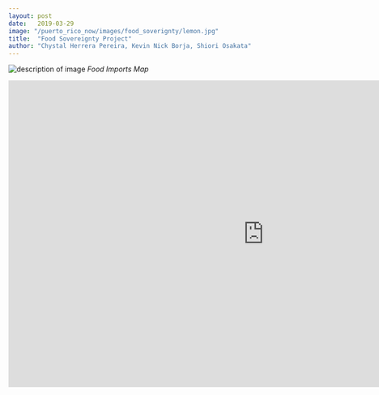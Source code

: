 ```yaml
---
layout: post
date:   2019-03-29
image: "/puerto_rico_now/images/food_soverignty/lemon.jpg"
title:  "Food Sovereignty Project"
author: "Chystal Herrera Pereira, Kevin Nick Borja, Shiori Osakata"
---
```

![description of image](/puerto_rico_now/images/food_soverignty/Imports-GIF.gif)
*Food Imports Map*

<div style="padding:60% 0 0 0;position:relative;"><iframe src="https://shioriosa.github.io/farmmap/" style="position:absolute;top:0;left:0;width:200%;height:200%;" frameborder="0"></iframe></div>
*Farm Profile Map*

